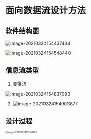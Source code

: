 # 面向数据流设计方法

## 软件结构图

![image-20210324154437434](https://cdn.jsdelivr.net/gh/chenruida/image@master/uPic/image-20210324154437434Ni6iGd.png)

![image-20210324154548440](https://cdn.jsdelivr.net/gh/chenruida/image@master/uPic/image-20210324154548440Joc2NV.png)

## 信息流类型

1. 变换流

![image-20210324154837093](https://cdn.jsdelivr.net/gh/chenruida/image@master/uPic/image-20210324154837093qt0mbN.png)

2. ![image-20210324154903877](https://cdn.jsdelivr.net/gh/chenruida/image@master/uPic/image-20210324154903877VWrnLl.png)



## 设计过程

<img src="https://cdn.jsdelivr.net/gh/chenruida/image@master/uPic/image-20210324155151823KfLvjl.png" alt="image-20210324155151823" style="zoom:50%;" />